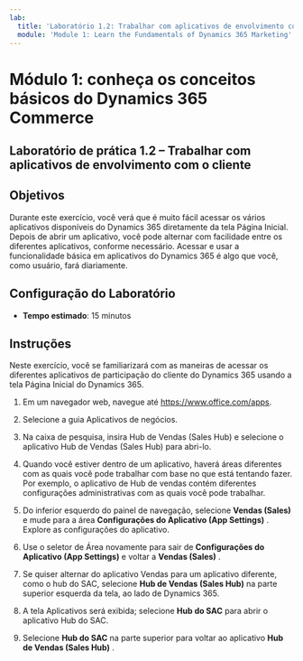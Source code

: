 ```yaml
---
lab:
  title: 'Laboratório 1.2: Trabalhar com aplicativos de envolvimento com o cliente'
  module: 'Module 1: Learn the Fundamentals of Dynamics 365 Marketing'
---
```


<a name="module-1-learn-the-fundamentals-of-dynamics-365-marketing"></a>Módulo 1: conheça os conceitos básicos do Dynamics 365 Commerce
========================

## <a name="practice-lab-12---work-with-customer-engagement-apps"></a>Laboratório de prática 1.2 – Trabalhar com aplicativos de envolvimento com o cliente 

## <a name="objectives"></a>Objetivos

Durante este exercício, você verá que é muito fácil acessar os vários aplicativos disponíveis do Dynamics 365 diretamente da tela Página Inicial. Depois de abrir um aplicativo, você pode alternar com facilidade entre os diferentes aplicativos, conforme necessário. Acessar e usar a funcionalidade básica em aplicativos do Dynamics 365 é algo que você, como usuário, fará diariamente.


## <a name="lab-setup"></a>Configuração do Laboratório

  - **Tempo estimado**: 15 minutos

## <a name="instructions"></a>Instruções

Neste exercício, você se familiarizará com as maneiras de acessar os diferentes aplicativos de participação do cliente do Dynamics 365 usando a tela Página Inicial do Dynamics 365. 

1.  Em um navegador web, navegue até https://www.office.com/apps. 

2.  Selecione a guia Aplicativos de negócios.  

3.  Na caixa de pesquisa, insira Hub de Vendas (Sales Hub) e selecione o aplicativo Hub de Vendas (Sales Hub) para abri-lo.  

4. Quando você estiver dentro de um aplicativo, haverá áreas diferentes com as quais você pode trabalhar com base no que está tentando fazer. Por exemplo, o aplicativo de Hub de vendas contém diferentes configurações administrativas com as quais você pode trabalhar. 

5. Do inferior esquerdo do painel de navegação, selecione **Vendas (Sales)** e mude para a área **Configurações do Aplicativo (App Settings)** . Explore as configurações do aplicativo.

6. Use o seletor de Área novamente para sair de **Configurações do Aplicativo (App Settings)** e voltar a **Vendas (Sales)** .

7. Se quiser alternar do aplicativo Vendas para um aplicativo diferente, como o hub do SAC, selecione **Hub de Vendas (Sales Hub)** na parte superior esquerda da tela, ao lado de Dynamics 365. 

8. A tela Aplicativos será exibida; selecione **Hub do SAC** para abrir o aplicativo Hub do SAC. 

9. Selecione **Hub do SAC** na parte superior para voltar ao aplicativo **Hub de Vendas (Sales Hub)** . 
